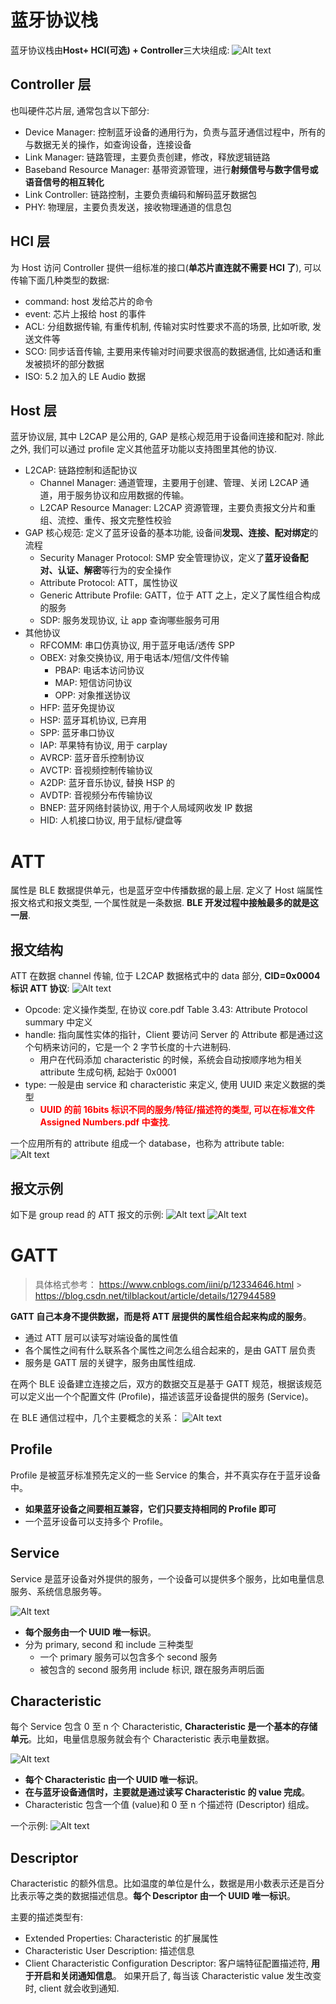 # 蓝牙协议栈

蓝牙协议栈由**Host+ HCI(可选) + Controller**三大块组成:
![Alt text](2_gatt.assets/image-2.png)

## Controller 层

也叫硬件芯片层, 通常包含以下部分:

- Device Manager: 控制蓝牙设备的通用行为，负责与蓝牙通信过程中，所有的与数据无关的操作，如查询设备，连接设备
- Link Manager: 链路管理，主要负责创建，修改，释放逻辑链路
- Baseband Resource Manager: 基带资源管理，进行**射频信号与数字信号或语音信号的相互转化**
- Link Controller: 链路控制，主要负责编码和解码蓝牙数据包
- PHY: 物理层，主要负责发送，接收物理通道的信息包

## HCI 层

为 Host 访问 Controller 提供一组标准的接口(**单芯片直连就不需要 HCI 了**), 可以传输下面几种类型的数据:

- command: host 发给芯片的命令
- event: 芯片上报给 host 的事件
- ACL: 分组数据传输, 有重传机制, 传输对实时性要求不高的场景, 比如听歌, 发送文件等
- SCO: 同步话音传输, 主要用来传输对时间要求很高的数据通信, 比如通话和重发被损坏的部分数据
- ISO: 5.2 加入的 LE Audio 数据

## Host 层

蓝牙协议层, 其中 L2CAP 是公用的, GAP 是核心规范用于设备间连接和配对. 除此之外, 我们可以通过 profile 定义其他蓝牙功能以支持图里其他的协议.

- L2CAP: 链路控制和适配协议
  - Channel Manager: 通道管理，主要用于创建、管理、关闭 L2CAP 通道，用于服务协议和应用数据的传输。
  - L2CAP Resource Manager: L2CAP 资源管理，主要负责报文分片和重组、流控、重传、报文完整性校验
- GAP 核心规范: 定义了蓝牙设备的基本功能, 设备间**发现、连接、配对绑定**的流程
  - Security Manager Protocol: SMP 安全管理协议，定义了**蓝牙设备配对、认证、解密**等行为的安全操作
  - Attribute Protocol: ATT，属性协议
  - Generic Attribute Profile: GATT，位于 ATT 之上，定义了属性组合构成的服务
  - SDP: 服务发现协议, 让 app 查询哪些服务可用
- 其他协议
  - RFCOMM: 串口仿真协议, 用于蓝牙电话/透传 SPP
  - OBEX: 对象交换协议, 用于电话本/短信/文件传输
    - PBAP: 电话本访问协议
    - MAP: 短信访问协议
    - OPP: 对象推送协议
  - HFP: 蓝牙免提协议
  - HSP: 蓝牙耳机协议, 已弃用
  - SPP: 蓝牙串口协议
  - IAP: 苹果特有协议, 用于 carplay
  - AVRCP: 蓝牙音乐控制协议
  - AVCTP: 音视频控制传输协议
  - A2DP: 蓝牙音乐协议, 替换 HSP 的
  - AVDTP: 音视频分布传输协议
  - BNEP: 蓝牙网络封装协议, 用于个人局域网收发 IP 数据
  - HID: 人机接口协议, 用于鼠标/键盘等

# ATT

属性是 BLE 数据提供单元，也是蓝牙空中传播数据的最上层. 定义了 Host 端属性报文格式和报文类型, 一个属性就是一条数据. **BLE 开发过程中接触最多的就是这一层**.

## 报文结构

ATT 在数据 channel 传输, 位于 L2CAP 数据格式中的 data 部分, **CID=0x0004 标识 ATT 协议**:
![Alt text](2_gatt.assets/image-21.png)

- Opcode: 定义操作类型, 在协议 core.pdf Table 3.43: Attribute Protocol summary 中定义
- handle: 指向属性实体的指针，Client 要访问 Server 的 Attribute 都是通过这个句柄来访问的，它是一个 2 字节长度的十六进制码.
  - 用户在代码添加 characteristic 的时候，系统会自动按顺序地为相关 attribute 生成句柄, 起始于 0x0001
- type: 一般是由 service 和 characteristic 来定义, 使用 UUID 来定义数据的类型
  - **<font color="red">UUID 的前 16bits 标识不同的服务/特征/描述符的类型, 可以在标准文件 Assigned Numbers.pdf 中查找</font>**.

一个应用所有的 attribute 组成一个 database，也称为 attribute table:
![Alt text](2_gatt.assets/image-3.png)

## 报文示例

如下是 group read 的 ATT 报文的示例:
![Alt text](2_gatt.assets/image.png)
![Alt text](2_gatt.assets/image-1.png)

# GATT

> 具体格式参考： https://www.cnblogs.com/iini/p/12334646.html > https://blog.csdn.net/tilblackout/article/details/127944589

**GATT 自己本身不提供数据，而是将 ATT 层提供的属性组合起来构成的服务**。

- 通过 ATT 层可以读写对端设备的属性值
- 各个属性之间有什么联系各个属性之间怎么组合起来的，是由 GATT 层负责
- 服务是 GATT 层的关键字，服务由属性组成.

在两个 BLE 设备建立连接之后，双方的数据交互是基于 GATT 规范，根据该规范可以定义出一个个配置文件 (Profile)，描述该蓝牙设备提供的服务 (Service)。

在 BLE 通信过程中，几个主要概念的关系：
![Alt text](2_gatt.assets/image-8.png)

## Profile

Profile 是被蓝牙标准预先定义的一些 Service 的集合，并不真实存在于蓝牙设备中。

- **如果蓝牙设备之间要相互兼容，它们只要支持相同的 Profile 即可**
- 一个蓝牙设备可以支持多个 Profile。

## Service

Service 是蓝牙设备对外提供的服务，一个设备可以提供多个服务，比如电量信息服务、系统信息服务等。

![Alt text](2_gatt.assets/image-5.png)

- **每个服务由一个 UUID 唯一标识**。
- 分为 primary, second 和 include 三种类型
  - 一个 primary 服务可以包含多个 second 服务
  - 被包含的 second 服务用 include 标识, 跟在服务声明后面

## Characteristic

每个 Service 包含 0 至 n 个 Characteristic, **Characteristic 是一个基本的存储单元**。比如，电量信息服务就会有个 Characteristic 表示电量数据。

![Alt text](2_gatt.assets/image-6.png)

- **每个 Characteristic 由一个 UUID 唯一标识**。
- **在与蓝牙设备通信时，主要就是通过读写 Characteristic 的 value 完成**。
- Characteristic 包含一个值 (value)和 0 至 n 个描述符 (Descriptor) 组成。

一个示例:
![Alt text](2_gatt.assets/image-4.png)

## Descriptor

Characteristic 的额外信息。比如温度的单位是什么，数据是用小数表示还是百分比表示等之类的数据描述信息。**每个 Descriptor 由一个 UUID 唯一标识**。

主要的描述类型有:

- Extended Properties: Characteristic 的扩展属性
- Characteristic User Description: 描述信息
- Client Characteristic Configuration Descriptor: 客户端特征配置描述符, **用于开启和关闭通知信息**。 如果开启了, 每当该 Characteristic value 发生改变时, client 就会收到通知.
